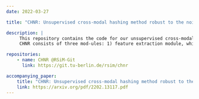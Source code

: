 ```yaml
---
date: 2022-03-27

title: "CHNR: Unsupervised cross-modal hashing method robust to the noisy image-text correspondence"

description: |
     This repository contains the code for our unsupervised cross-modal hashing method robust to the noisy image-text correspondences (CHNR).
     CHNR consists of three mod-ules: 1) feature extraction module, which extracts feature representations of image-text pairs; 2) noise detection module, which detects potential noisy correspondences; and 3) hashing module that generates cross-modal binary hash code.

repositories:
    - name: CHNR @RSiM-Git
      link: https://git.tu-berlin.de/rsim/chnr

accompanying_paper:
    title: "CHNR: Unsupervised cross-modal hashing method robust to the noisy image-text correspondence"
    link: https://arxiv.org/pdf/2202.13117.pdf
---
```


